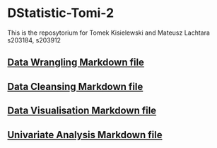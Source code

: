# DStatistic-Tomi-2
This is the reposytorium for Tomek Kisielewski and Mateusz Lachtara
s203184, s203912
## [Data Wrangling Markdown file](DataWrangling.md)
## [Data Cleansing Markdown file](DataCleansing.md)
## [Data Visualisation Markdown file](DataVisualisation.md)
## [Univariate Analysis Markdown file](UnivariateAnalysis.md)
